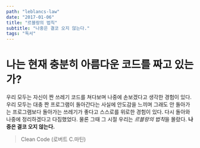 ```yaml
---
path: "leblancs-law"
date: "2017-01-06"
title: "르블랑의 법칙"
subtitle: "나중은 결코 오지 않는다."
tags: "독서"
---
```


# 나는 현재 충분히 아름다운 코드를 짜고 있는가?

우리 모두는 자신이 짠 쓰레기 코드를 쳐다보며 나중에 손보겠다고 생각한 경험이 있다. 우리 모두는 대충 짠 프로그램이 돌아간다는 사실에 안도감을 느끼며 그래도 안 돌아가는 프로그램보다 돌아가는 쓰레기가 좋다고 스스로를 위로한 경험이 있다. 다시 돌아와 나중에 정리하겠다고 다짐했었다. 물론 그때 그 시절 우리는 *르블랑의 법칙*을 몰랐다. **나중은 결코 오지 않는다.**

> Clean Code (로버트 C.마틴)
